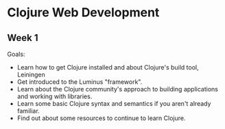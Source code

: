 # Clojure Web Development

## Week 1

Goals:
  * Learn how to get Clojure installed and about Clojure's build tool, Leiningen
  * Get introduced to the Luminus "framework".
  * Learn about the Clojure community's approach to building applications and
    working with libraries.
  * Learn some basic Clojure syntax and semantics if you aren't already familiar.
  * Find out about some resources to continue to learn Clojure.